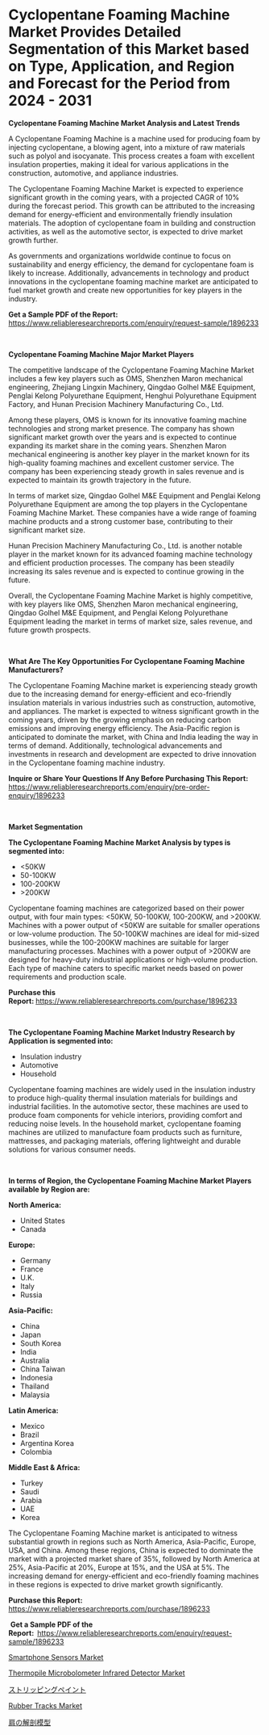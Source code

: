 <p><h1>Cyclopentane Foaming Machine Market Provides Detailed Segmentation of this Market based on Type, Application, and Region and Forecast for the Period from 2024 - 2031</h1></p><p><strong>Cyclopentane Foaming Machine Market Analysis and Latest Trends</strong></p>
<p><p>A Cyclopentane Foaming Machine is a machine used for producing foam by injecting cyclopentane, a blowing agent, into a mixture of raw materials such as polyol and isocyanate. This process creates a foam with excellent insulation properties, making it ideal for various applications in the construction, automotive, and appliance industries.</p><p>The Cyclopentane Foaming Machine Market is expected to experience significant growth in the coming years, with a projected CAGR of 10% during the forecast period. This growth can be attributed to the increasing demand for energy-efficient and environmentally friendly insulation materials. The adoption of cyclopentane foam in building and construction activities, as well as the automotive sector, is expected to drive market growth further.</p><p>As governments and organizations worldwide continue to focus on sustainability and energy efficiency, the demand for cyclopentane foam is likely to increase. Additionally, advancements in technology and product innovations in the cyclopentane foaming machine market are anticipated to fuel market growth and create new opportunities for key players in the industry.</p></p>
<p><strong>Get a Sample PDF of the Report:&nbsp;</strong> <a href="https://www.reliableresearchreports.com/enquiry/request-sample/1896233">https://www.reliableresearchreports.com/enquiry/request-sample/1896233</a></p>
<p>&nbsp;</p>
<p><strong>Cyclopentane Foaming Machine Major Market Players</strong></p>
<p><p>The competitive landscape of the Cyclopentane Foaming Machine Market includes a few key players such as OMS, Shenzhen Maron mechanical engineering, Zhejiang Lingxin Machinery, Qingdao Golhel M&E Equipment, Penglai Kelong Polyurethane Equipment, Henghui Polyurethane Equipment Factory, and Hunan Precision Machinery Manufacturing Co., Ltd. </p><p>Among these players, OMS is known for its innovative foaming machine technologies and strong market presence. The company has shown significant market growth over the years and is expected to continue expanding its market share in the coming years. Shenzhen Maron mechanical engineering is another key player in the market known for its high-quality foaming machines and excellent customer service. The company has been experiencing steady growth in sales revenue and is expected to maintain its growth trajectory in the future.</p><p>In terms of market size, Qingdao Golhel M&E Equipment and Penglai Kelong Polyurethane Equipment are among the top players in the Cyclopentane Foaming Machine Market. These companies have a wide range of foaming machine products and a strong customer base, contributing to their significant market size.</p><p>Hunan Precision Machinery Manufacturing Co., Ltd. is another notable player in the market known for its advanced foaming machine technology and efficient production processes. The company has been steadily increasing its sales revenue and is expected to continue growing in the future.</p><p>Overall, the Cyclopentane Foaming Machine Market is highly competitive, with key players like OMS, Shenzhen Maron mechanical engineering, Qingdao Golhel M&E Equipment, and Penglai Kelong Polyurethane Equipment leading the market in terms of market size, sales revenue, and future growth prospects.</p></p>
<p>&nbsp;</p>
<p><strong>What Are The Key Opportunities For Cyclopentane Foaming Machine Manufacturers?</strong></p>
<p><p>The Cyclopentane Foaming Machine market is experiencing steady growth due to the increasing demand for energy-efficient and eco-friendly insulation materials in various industries such as construction, automotive, and appliances. The market is expected to witness significant growth in the coming years, driven by the growing emphasis on reducing carbon emissions and improving energy efficiency. The Asia-Pacific region is anticipated to dominate the market, with China and India leading the way in terms of demand. Additionally, technological advancements and investments in research and development are expected to drive innovation in the Cyclopentane foaming machine industry.</p></p>
<p><strong>Inquire or Share Your Questions If Any Before Purchasing This Report:</strong> <a href="https://www.reliableresearchreports.com/enquiry/pre-order-enquiry/1896233">https://www.reliableresearchreports.com/enquiry/pre-order-enquiry/1896233</a></p>
<p>&nbsp;</p>
<p><strong>Market Segmentation</strong></p>
<p><strong>The Cyclopentane Foaming Machine Market Analysis by types is segmented into:</strong></p>
<p><ul><li><50KW</li><li>50-100KW</li><li>100-200KW</li><li>>200KW</li></ul></p>
<p><p>Cyclopentane foaming machines are categorized based on their power output, with four main types: <50KW, 50-100KW, 100-200KW, and >200KW. Machines with a power output of <50KW are suitable for smaller operations or low-volume production. The 50-100KW machines are ideal for mid-sized businesses, while the 100-200KW machines are suitable for larger manufacturing processes. Machines with a power output of >200KW are designed for heavy-duty industrial applications or high-volume production. Each type of machine caters to specific market needs based on power requirements and production scale.</p></p>
<p><strong>Purchase this Report:&nbsp;</strong><a href="https://www.reliableresearchreports.com/purchase/1896233">https://www.reliableresearchreports.com/purchase/1896233</a></p>
<p>&nbsp;</p>
<p><strong>The Cyclopentane Foaming Machine Market Industry Research by Application is segmented into:</strong></p>
<p><ul><li>Insulation industry</li><li>Automotive</li><li>Household</li></ul></p>
<p><p>Cyclopentane foaming machines are widely used in the insulation industry to produce high-quality thermal insulation materials for buildings and industrial facilities. In the automotive sector, these machines are used to produce foam components for vehicle interiors, providing comfort and reducing noise levels. In the household market, cyclopentane foaming machines are utilized to manufacture foam products such as furniture, mattresses, and packaging materials, offering lightweight and durable solutions for various consumer needs.</p></p>
<p>&nbsp;</p>
<p><strong>In terms of Region, the Cyclopentane Foaming Machine Market Players available by Region are:</strong></p>
<p>
    <p> <strong> North America: </strong>
        <ul>
            <li>United States</li>
            <li>Canada</li>
        </ul>
        </p> 
    <p> <strong> Europe: </strong>
        <ul>
            <li>Germany</li>
            <li>France</li>
            <li>U.K.</li>
            <li>Italy</li>
            <li>Russia</li>
        </ul>
        </p> 
    <p> <strong> Asia-Pacific: </strong>
        <ul>
            <li>China</li>
            <li>Japan</li>
            <li>South Korea</li>
            <li>India</li>
            <li>Australia</li>
            <li>China Taiwan</li>
            <li>Indonesia</li>
            <li>Thailand</li>
            <li>Malaysia</li>
        </ul>
        </p> 
    <p> <strong> Latin America: </strong>
        <ul>
            <li>Mexico</li>
            <li>Brazil</li>
            <li>Argentina Korea</li>
            <li>Colombia</li>
        </ul>
        </p> 
    <p> <strong> Middle East & Africa: </strong>
        <ul>
            <li>Turkey</li>
            <li>Saudi</li>
            <li>Arabia</li>
            <li>UAE</li>
            <li>Korea</li>
        </ul>
    </p>
    </p>
<p><p>The Cyclopentane Foaming Machine market is anticipated to witness substantial growth in regions such as North America, Asia-Pacific, Europe, USA, and China. Among these regions, China is expected to dominate the market with a projected market share of 35%, followed by North America at 25%, Asia-Pacific at 20%, Europe at 15%, and the USA at 5%. The increasing demand for energy-efficient and eco-friendly foaming machines in these regions is expected to drive market growth significantly.</p></p>
<p><strong>Purchase this Report: </strong><a href="https://www.reliableresearchreports.com/purchase/1896233">https://www.reliableresearchreports.com/purchase/1896233</a></p>
<p>&nbsp;<strong>Get a Sample PDF of the Report:&nbsp;&nbsp;</strong><a href="https://www.reliableresearchreports.com/enquiry/request-sample/1896233">https://www.reliableresearchreports.com/enquiry/request-sample/1896233</a></p>
<p><strong></strong></p>
<p><p><a href="https://view.publitas.com/reportprime-1/smartphone-sensors-market-size-share-trends-analysis-report-by-application-regional-outlook-competitive-strategies-and-segment-forecasts-2024-2031/">Smartphone Sensors Market</a></p><p><a href="https://iodized-pantydraco-05c.notion.site/Thermopile-Microbolometer-Infrared-Detector-Market-Analysis-and-Market-Size-Global-Industry-Overvie-fb9a91af56614711bfa2a660061ceeda">Thermopile Microbolometer Infrared Detector Market</a></p><p><a href="https://medium.com/@adrianapaucek2023/%E5%A1%97%E6%96%99%E3%82%92%E5%89%A5%E3%81%8C%E3%81%99%E3%83%9E%E3%83%BC%E3%82%B1%E3%83%83%E3%83%88%E3%81%AE%E8%A6%8F%E6%A8%A1-cagr-%E3%83%88%E3%83%AC%E3%83%B3%E3%83%892024-2030-70f10d559125">ストリッピングペイント</a></p><p><a href="https://view.publitas.com/reportprime-1/rubber-tracks-market-growth-market-trends-covid-19-impact-and-forecasts-for-period-from-2024-2031/">Rubber Tracks Market</a></p><p><a href="https://medium.com/@heavengutkowski2023_37607/2024%E5%B9%B4%E3%81%8B%E3%82%892031%E5%B9%B4%E3%81%BE%E3%81%A7%E3%81%AE%E4%BA%88%E6%B8%AC%E3%81%95%E3%82%8C%E3%82%8B%E6%9C%9F%E9%96%93%E3%81%AB%E3%81%8A%E3%81%91%E3%82%8B%E8%82%A9%E3%81%AE%E8%A7%A3%E5%89%96%E3%83%A2%E3%83%87%E3%83%AB%E3%81%AE%E5%B8%82%E5%A0%B4%E5%8B%95%E5%90%91%E3%81%A8%E5%B8%82%E5%A0%B4%E5%88%86%E6%9E%90-ed68def92eb8">肩の解剖模型</a></p></p>